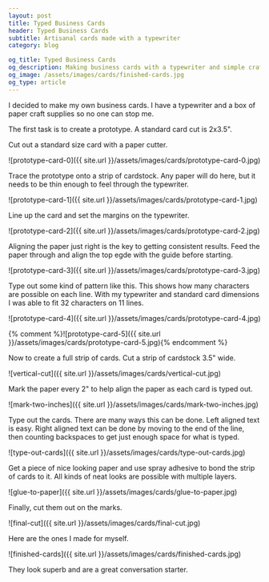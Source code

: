 ```yaml
---
layout: post
title: Typed Business Cards
header: Typed Business Cards
subtitle: Artisanal cards made with a typewriter
category: blog

og_title: Typed Business Cards
og_description: Making business cards with a typewriter and simple craft supplies.
og_image: /assets/images/cards/finished-cards.jpg
og_type: article
---
```


I decided to make my own business cards. I have a typewriter and a box of paper craft supplies so no one can stop me.

The first task is to create a prototype. A standard card cut is 2x3.5".

Cut out a standard size card with a paper cutter.

![prototype-card-0]({{ site.url }}/assets/images/cards/prototype-card-0.jpg)

Trace the prototype onto a strip of cardstock. Any paper will do here, but it needs to be thin enough to feel through the typewriter.

![prototype-card-1]({{ site.url }}/assets/images/cards/prototype-card-1.jpg)

Line up the card and set the margins on the typewriter.

![prototype-card-2]({{ site.url }}/assets/images/cards/prototype-card-2.jpg)

Aligning the paper just right is the key to getting consistent results. Feed the paper through and align the top egde with the guide before starting.

![prototype-card-3]({{ site.url }}/assets/images/cards/prototype-card-3.jpg)

Type out some kind of pattern like this. This shows how many characters are possible on each line. With my typewriter and standard card dimensions I was able to fit 32 characters on 11 lines.

![prototype-card-4]({{ site.url }}/assets/images/cards/prototype-card-4.jpg)

{% comment %}![prototype-card-5]({{ site.url }}/assets/images/cards/prototype-card-5.jpg){% endcomment %}

Now to create a full strip of cards. Cut a strip of cardstock 3.5" wide.

![vertical-cut]({{ site.url }}/assets/images/cards/vertical-cut.jpg)

Mark the paper every 2" to help align the paper as each card is typed out.

![mark-two-inches]({{ site.url }}/assets/images/cards/mark-two-inches.jpg)

Type out the cards. There are many ways this can be done. Left aligned text is easy. Right aligned text can be done by moving to the end of the line, then counting backspaces to get just enough space for what is typed.

![type-out-cards]({{ site.url }}/assets/images/cards/type-out-cards.jpg)

Get a piece of nice looking paper and use spray adhesive to bond the strip of cards to it. All kinds of neat looks are possible with multiple layers.

![glue-to-paper]({{ site.url }}/assets/images/cards/glue-to-paper.jpg)

Finally, cut them out on the marks.

![final-cut]({{ site.url }}/assets/images/cards/final-cut.jpg)

Here are the ones I made for myself.

![finished-cards]({{ site.url }}/assets/images/cards/finished-cards.jpg)

They look superb and are a great conversation starter.
